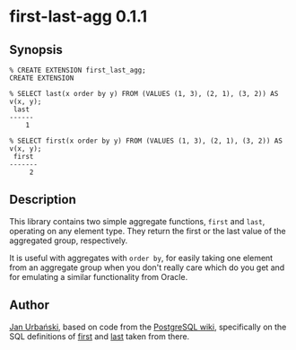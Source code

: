 first-last-agg 0.1.1
====================

Synopsis
--------

    % CREATE EXTENSION first_last_agg;
    CREATE EXTENSION

    % SELECT last(x order by y) FROM (VALUES (1, 3), (2, 1), (3, 2)) AS v(x, y);
     last 
    ------
        1

    % SELECT first(x order by y) FROM (VALUES (1, 3), (2, 1), (3, 2)) AS v(x, y);
     first  
    -------
         2

Description
-----------

This library contains two simple aggregate functions, `first` and
`last`, operating on any element type. They return the first or the
last value of the aggregated group, respectively.

It is useful with aggregates with `order by`, for easily taking one
element from an aggregate group when you don't really care which do
you get and for emulating a similar functionality from Oracle.

Author
------

[Jan Urbański](http://wulczer.org/), based on code from the
[PostgreSQL wiki](http://wiki.postgresql.org/), specifically on the
SQL definitions of
[first](http://wiki.postgresql.org/wiki/First_%28aggregate%29) and
[last](http://wiki.postgresql.org/wiki/Last_%28aggregate%29) taken
from there.
